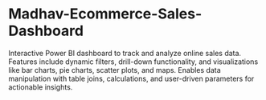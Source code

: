 # Madhav-Ecommerce-Sales-Dashboard
Interactive Power BI dashboard to track and analyze online sales data. Features include dynamic filters, drill-down functionality, and visualizations like bar charts, pie charts, scatter plots, and maps. Enables data manipulation with table joins, calculations, and user-driven parameters for actionable insights.

